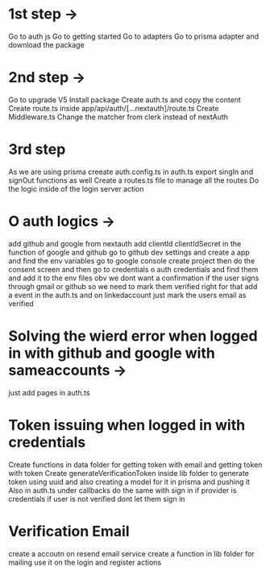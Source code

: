 # 1st step ->

Go to auth js
Go to getting started
Go to adapters
Go to prisma adapter and download the package

# 2nd step ->

Go to upgrade V5
Install package
Create auth.ts and copy the content
Create route.ts inside app/api/auth/[...nextauth]/route.ts
Create Middleware.ts
Change the matcher from clerk instead of nextAuth

# 3rd step

As we are using prisma creeate auth.config.ts
in auth.ts export singIn and signOut functions as well
Create a routes.ts file to manage all the routes
Do the logic inside of the login server action

# O auth logics ->

add github and google from nextauth
add clientId clientIdSecret in the function of google and github
go to github dev settings and create a app and find the env variables
go to google console create project then do the consent screen and then go to credentials o auth credentials and find them and add it to the env files
obv we dont want a confirmation if the user signs through gmail or github so we need to mark them verified right
for that add a event in the auth.ts and on linkedaccount just mark the users email as verified

# Solving the wierd error when logged in with github and google with sameaccounts ->

just add pages in auth.ts

# Token issuing when logged in with credentials

Create functions in data folder for getting token with email and getting token with token
Create generateVerificationToken inside lib folder to generate token using uuid and also creating a model for it in prisma and pushing it
Also in auth.ts under callbacks do the same with sign in if provider is credentials if user is not verified dont let them sign in

# Verification Email

create a accoutn on resend email service
create a function in lib folder for mailing
use it on the login and register actions
